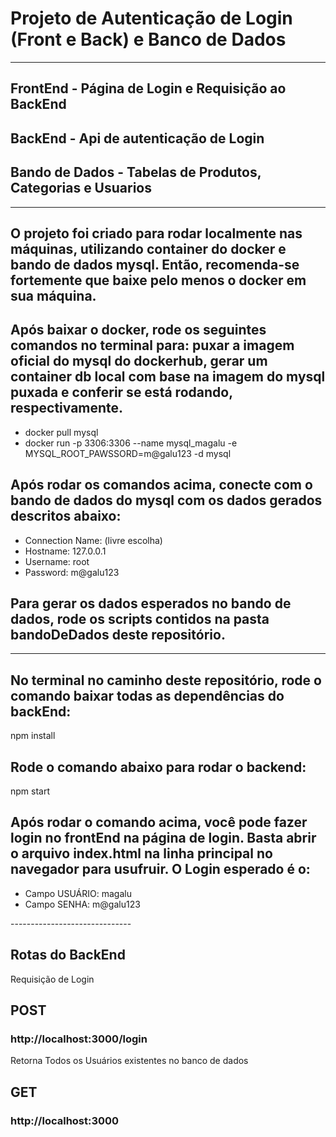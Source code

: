# Projeto de Autenticação de Login (Front e Back) e Banco de Dados
-------------------------------------------------------------------

## FrontEnd - Página de Login e Requisição ao BackEnd

## BackEnd - Api de autenticação de Login

## Bando de Dados - Tabelas de Produtos, Categorias e Usuarios
----------------------------------------------------------------------

## O projeto foi criado para rodar localmente nas máquinas, utilizando container do docker e bando de dados mysql. Então, recomenda-se fortemente que baixe pelo menos o docker em sua máquina.

## Após baixar o docker, rode os seguintes comandos no terminal para: puxar a imagem oficial do mysql do dockerhub, gerar um container db local com base na imagem do mysql puxada e conferir se está rodando, respectivamente.

<ul>
    <li>docker pull mysql</li>
    <li>docker run -p 3306:3306 --name mysql_magalu -e MYSQL_ROOT_PAWSSORD=m@galu123 -d mysql</li>
</ul>

## Após rodar os comandos acima, conecte com o bando de dados do mysql com os dados gerados descritos abaixo:

<ul>
<li>Connection Name: (livre escolha)</li>
<li>Hostname: 127.0.0.1</li>
<li>Username: root</li>
<li>Password: m@galu123</li>
</ul>

## Para gerar os dados esperados no bando de dados, rode os scripts contidos na pasta bandoDeDados deste repositório.

--------------------------------------------------------------------------------------------------

## No terminal no caminho deste repositório, rode o comando baixar todas as dependências do backEnd:

<p> npm install </p>

## Rode o comando abaixo para rodar o backend:

<p> npm start</p>

## Após rodar o comando acima, você pode fazer login no frontEnd na página de login. Basta abrir o arquivo index.html na linha principal no navegador para usufruir. O Login esperado é o:

<ul>
    <li>Campo USUÁRIO: magalu</li>
    <li>Campo SENHA: m@galu123</li>

</ul>
------------------------------

## Rotas do BackEnd

<p>Requisição de Login </p>

## POST
### http://localhost:3000/login

<p>Retorna Todos os Usuários existentes no banco de dados </p>

## GET
### http://localhost:3000
